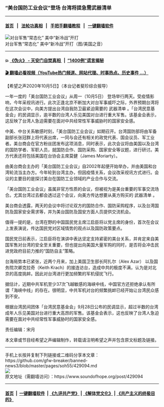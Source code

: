 ### “美台国防工业会议”登场 台湾将提急需武器清单
------------------------

#### [首页](https://github.com/gfw-breaker/banned-news3/blob/master/README.md) &nbsp;&nbsp;|&nbsp;&nbsp; [法轮功真相](https://github.com/begood0513/basic/blob/master/README.md)  &nbsp;&nbsp;|&nbsp;&nbsp; [手把手翻墙教程](https://github.com/gfw-breaker/guides/wiki)  &nbsp;&nbsp;|&nbsp;&nbsp; [一键翻墙软件](https://github.com/gfw-breaker/nogfw/blob/master/README.md)  



<div><img alt="对台军售“常态化” 美中“新冷战”开打" src="https://img.soundofhope.org/2020-10/1601937003344.png"/>
<br/><figcaption class="caption">
 对台军售“常态化” 美中“新冷战”开打（图/美国之音）
</figcaption></div><hr/>

#### 💥 [《伪火》 - 天安门自焚真相 ](http://158.247.195.190:10000/videos/blog/weihuo.html)&nbsp; |&nbsp; [“1400例”谎言揭秘  ](http://158.247.195.190:10000/videos/blog/jiexi1400.html)

#### [ 🎬  翻墙必看视频（YouTube热门频道、网站代理、时事热点、历史事件 ...）](https://github.com/gfw-breaker/links/blob/master/banned.md)

<div><div class="Content__Wrapper sc-1bvya0-0 grZQxZ">
 <p class="meta-top">
  <span class="meta">
   【希望之声2020年10月5日】（本台记者斐珍综合报导）
  </span>
 </p>
 <p style="text-align:start">
  一年一度的「美台国防工业会议」从周一（10月5日） 登场举行两天。受疫情影响，今年采视讯进行。此次正逢北京不断加大对台军事威吓之际，外界预期台湾将在这次会议中，向美方提出台湾自我防卫最紧迫需要的
  <ok href="/term/391156">
   武器清单
  </ok>
  。「台湾民意基金会」的民调显示，逾半数的台湾人乐见美国对台进行重大军售。该基金会表示，这反映了台湾人急迫需要在面对中共经常性军事威胁时的国家安全感。
 </p>
 <p>
  中美、中台关系敏感时刻，「美台国防工业会议」如期召开。台湾国防部将由军备副部长张冠群上将代表出席，一同与会还有相关的政党代表、国会议员、军工业者。美台商会在官方粉丝团发布这项消息，同时表示，此次会议将由美国以及台湾的国防学者、军职人员，就国防合作、国防采购、国家安全等议题，进行研讨。美方代表还将包括美国在台协会主席莫健（James Moriarty）。
 </p>
 <div class="AD_Embed__Wrap-sc-1xslmin-0 igMuqX module desktop">
  <div>
  </div>
 </div>
 <p>
  由美台商会主办的「美台国防工业会议」自2002年起便开始举办，并由美国和台湾轮流当主办方。今年轮到台湾主办，但因疫情关系，会议改采视讯方式进行。会议的主要目的是探讨美台在国防工业领域的产业合作与交流。
 </p>
 <p>
  「美台国防工业会议」虽属非官方性质的会议，但被视为是美台重要的军事交流场合。尤其台湾过去都会透过这个会议，向美方传达想要从美方购买的
  <ok href="/term/391156">
   武器清单
  </ok>
  。
 </p>
 <p>
  美台商会透露，两天的会议中将讨论双方的国防合作、国防采购程序，以及台湾国防及国家安全需求等，并为美台国防及国安方面人员提供交流机会。
 </p>
 <p>
  值得一提的是，台湾在野的中国国民党主席江启臣将以党主席的身份，首次在会议上发表演说，传达国民党对区域情势的观点以及国防政策要点。
 </p>
 <p>
  国民党日前表示，江启臣将在演讲中表达坚定支持紧密的美台关系，并肯定来自美国军售对台湾的安全至关重要，但也提出向美国大量军购的同时，是否将会冲击民进党政府目前力推的“国防自主”策略。
 </p>
 <p>
  台海局势本已紧张，近两个月来，加上美国卫生部长阿扎尔（Alex Azar） 以及国务院次卿克拉奇（Keith Krach）的接连访台，造成中共的极度不满，认为是对北京的高度挑衅。因此对台湾进行更加频繁的军机侵扰飞行。
 </p>
 <p>
  据估计，近期中共军机至少37次飞越敏感的海峡中线，中国官方还拒绝承认有所谓「海峡中线」的存在。很明显，中共军机对台的频繁挑衅已经开始让台湾民众感到不安。
 </p>
 <p>
  根据台湾民间团体「台湾民意基金会」9月28日公布的民调显示，超过半数的台湾成年人乐见美国对台进行重大高昂的军售。该基金会表示，这也反映了台湾人急迫需要在面对中共经常性军事威胁时的国家安全感。
 </p>
 <p class="meta-btm">
  责任编辑：宋月
 </p>
 <p class="meta-btm">
  本文章或节目经希望之声编辑制作，转载请注明希望之声并包含原文标题及链接。
 </p>
</div>
</div>
<hr/>
手机上长按并复制下列链接或二维码分享本文章：<br/>
https://github.com/gfw-breaker/banned-news3/blob/master/pages/soh55/429094.md <br/>
<a href='https://github.com/gfw-breaker/banned-news3/blob/master/pages/soh55/429094.md'><img src='https://github.com/gfw-breaker/banned-news3/blob/master/pages/soh55/429094.md.png'/></a> <br/>
原文地址（需翻墙访问）：https://www.soundofhope.org/post/429094


------------------------
#### [首页](https://github.com/gfw-breaker/banned-news3/blob/master/README.md) &nbsp;|&nbsp; [一键翻墙软件](https://github.com/gfw-breaker/nogfw/blob/master/README.md) &nbsp;| [《九评共产党》](https://github.com/gfw-breaker/9ping.md/blob/master/README.md#九评之一评共产党是什么) | [《解体党文化》](https://github.com/gfw-breaker/jtdwh.md/blob/master/README.md) | [《共产主义的终极目的》](https://github.com/gfw-breaker/gczydzjmd.md/blob/master/README.md)


<img src='http://gfw-breaker.win/banned-news3/pages/soh55/429094.md' width='0px' height='0px'/>